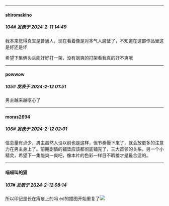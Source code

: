 
*****

####  shiromakino  
##### 104#       发表于 2024-2-11 14:49

我本来觉得真宝是普通人，现在看着像是对本气人魔怔了，不知道在这部作品里这是好还是坏

希望下集俩头头能好好打一架，没有飒爽的打架看我真的好不爽哦


*****

####  powwow  
##### 105#       发表于 2024-2-12 01:51

男主越来越呕心了


*****

####  moras2694  
##### 106#       发表于 2024-2-12 02:01

信息量有点少，男主虽然人设以前也是这样，但节奏慢下来了，就会放更多的注意力在男主身上了。前期剧情的铺垫应该都彻底铺完了，三大首领的关系，另一个小精灵，希望下一集能爽一爽吧，像本片的色彩一样目不暇接才是最合适的。


*****

####  喵喵叫的猫  
##### 107#       发表于 2024-2-12 08:14

所以印记是长在痔疮上的吗
ed的插图开始重复了<img src="https://static.saraba1st.com/image/smiley/face2017/001.png" referrerpolicy="no-referrer">


